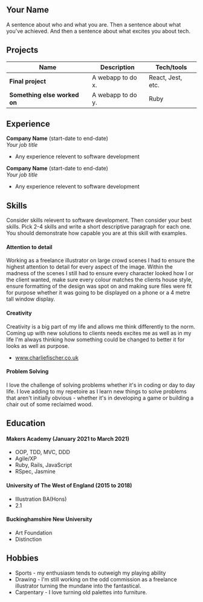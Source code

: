 ## Your Name

A sentence about who and what you are. Then a sentence about what you've achieved. And then a sentence about what excites you about tech.

## Projects

| Name                         | Description       | Tech/tools        |
| ---------------------------- | ----------------- | ----------------- |
| **Final project**            | A webapp to do x. | React, Jest, etc. |
| **Something else worked on** | A webapp to do y. | Ruby              |

## Experience

**Company Name** (start-date to end-date)  
_Your job title_

- Any experience relevent to software development

**Company Name** (start-date to end-date)  
_Your job title_

- Any experience relevent to software development

## Skills

Consider skills relevent to software development. Then consider your best skills. Pick 2-4 skills and write a short descriptive paragraph for each one. You should demonstrate how capable you are at this skill with examples.

#### Attention to detail

Working as a freelance illustrator on large crowd scenes I had to ensure the highest attention to detail for every aspect of the image. Within the madness of the scenes I still had to ensure every character looked how I or the client wanted, make sure every colour matches the clients house style, ensure formatting of the design was spot on and making sure files were fit for purpose whether it was going to be displayed on a phone or a 4 metre tall window display. 

#### Creativity

Creativity is a big part of my life and allows me think differently to the norm. Coming up with new solutions to clients needs excites me as well as in my life I'm always thinking how something could be changed to better it for looks as well as purpose. 

- www.charliefischer.co.uk

#### Problem Solving

I love the challenge of solving problems whether it's in coding or day to day life. I love adding to my repetoire as I learn new things to solve problems that aren't initially obvious - whether it's in developing a game or building a chair out of some reclaimed wood. 


## Education

#### Makers Academy (January 2021 to March 2021)

- OOP, TDD, MVC, DDD
- Agile/XP
- Ruby, Rails, JavaScript
- RSpec, Jasmine

#### University of The West of England (2015 to 2018)

- Illustration BA(Hons)
- 2.1

#### Buckinghamshire New University

- Art Foundation
- Distinction

## Hobbies

- Sports - my enthusiasm tends to outweigh my playing ability
- Drawing - I'm still working on the odd commission as a freelance illustrator turning the mundane into the fantastical. 
- Carpentary - I love turning old palettes into furniture. 
